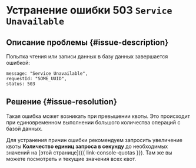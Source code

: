 # Устранение ошибки 503 `Service Unavailable`


## Описание проблемы {#issue-description}

Попытка чтения или записи данных в базу данных завершается ошибкой:

```
message: "Service Unavailable",
requestId: "SOME_UUID",
status: 503
```

## Решение {#issue-resolution}

Такая ошибка может возникать при превышении квоты. Это происходит при единовременном выполнении большого количества операций с базой данных.

Для устранения причин ошибки рекомендуем запросить увеличение квоты **Количество единиц запроса в секунду** до необходимых значений на [этой странице]({{ link-console-quotas }}). Там же вы можете посмотреть и текущие значения всех квот.